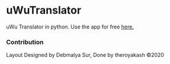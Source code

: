 # uWuTranslator

uWu Translator in python. Use the app for free [here.](https://translator.theroyakash.repl.co/)
### Contribution
Layout Designed by Debmalya Sur, Done by theroyakash ©️2020
